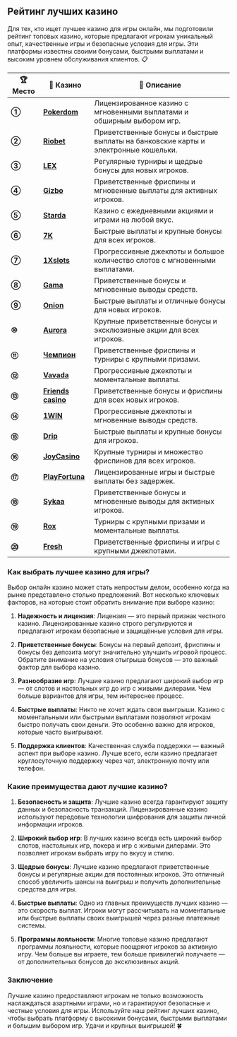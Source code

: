 ## Рейтинг лучших казино

Для тех, кто ищет лучшее казино для игры онлайн, мы подготовили рейтинг топовых казино, которые предлагают игрокам уникальный опыт, качественные игры и безопасные условия для игры. Эти платформы известны своими бонусами, быстрыми выплатами и высоким уровнем обслуживания клиентов. 📋

| **🏆 Место** | **🎰 Казино** | **💬 Описание** |
|-------------|-------------|----------------|
| **①** | [**Pokerdom**](https://brandplay.link/4k77v2yx) | Лицензированное казино с мгновенными выплатами и обширным выбором игр. |
| **②** | [**Riobet**](https://brandplay.link/7xBLTPyj) | Приветственные бонусы и быстрые выплаты на банковские карты и электронные кошельки. |
| **③** | [**LEX**](https://brandplay.link/zW4hdDFV) | Регулярные турниры и щедрые бонусы для новых игроков. |
| **④** | [**Gizbo**](https://brandplay.link/bprXw4YV) | Приветственные фриспины и мгновенные выплаты для активных игроков. |
| **⑤** | [**Starda**](https://brandplay.link/fB7xwRFL) | Казино с ежедневными акциями и играми на любой вкус. |
| **⑥** | [**7K**](https://brandplay.link/BvQyFShp) | Быстрые выплаты и крупные бонусы для всех игроков. |
| **⑦** | [**1Xslots**](https://brandplay.link/hSB1khtr) | Прогрессивные джекпоты и большое количество слотов с мгновенными выплатами. |
| **⑧** | [**Gama**](https://brandplay.link/j6NMKsDz) | Приветственные бонусы и мгновенные выводы средств. |
| **⑨** | [**Onion**](https://brandplay.link/zBGRVpQ9) | Быстрые выплаты и отличные бонусы для новых игроков. |
| **⑩** | [**Aurora**](https://10trafic-stat2.com/click/668546556bcc6313411604bd/6766/13032/subaccount) | Крупные приветственные бонусы и эксклюзивные акции для всех игроков. |
| **⑪** | [**Чемпион**](https://temon-gter.cfd/go/lRq?p80412p304504pcc44t17455) | Приветственные фриспины и турниры с крупными призами. |
| **⑫** | [**Vavada**](https://vavadapartner.pro/?promo=ea5c9275-6854-4505-94fc-95ab18221945-linkb2) | Прогрессивные джекпоты и моментальные выплаты. |
| **⑬** | [**Friends casino**](https://gofriends.vc/linkb2) | Приветственные бонусы и фриспины для всех новых игроков. |
| **⑭** | [**1WIN**](https://brandplay.link/smXVpBbG) | Прогрессивные джекпоты и мгновенные выводы средств. |
| **⑮** | [**Drip**](https://drp-ircp01.com/c07e6a3db) | Быстрые выплаты и крупные бонусы для игроков. |
| **⑯** | [**JoyCasino**](https://rpc30.call2me.pro/?/ru/registration?apkpop=0&partner=p24970p3291217pc98f) | Крупные турниры и множество фриспинов для всех игроков. |
| **⑰** | [**PlayFortuna**](https://fortunapromo.net/alt/playfortuna/registration?0dc4a9362a71feb7e3f165fb8e766f70) | Лицензированные игры и быстрые выплаты без задержек. |
| **⑱** | [**Sykaa**](https://s-two-way.com/?source=linkb2&pid=30697) | Приветственные бонусы и мгновенные выводы для активных игроков. |
| **⑲** | [**Rox**](https://rox-pvwfpjgcxe.com/cb1ee18a5) | Турниры с крупными призами и моментальные выплаты. |
| **⑳** | [**Fresh**](https://fresh-eumwkxwao.com/c3f7b485d) | Приветственные фриспины и игры с крупными джекпотами. |

### Как выбрать лучшее казино для игры?

Выбор онлайн казино может стать непростым делом, особенно когда на рынке представлено столько предложений. Вот несколько ключевых факторов, на которые стоит обратить внимание при выборе казино:

1. **Надежность и лицензия**: Лицензия — это первый признак честного казино. Лицензированные казино строго регулируются и предлагают игрокам безопасные и защищённые условия для игры.
   
2. **Приветственные бонусы**: Бонусы на первый депозит, фриспины и бонусы без депозита могут значительно улучшить игровой процесс. Обратите внимание на условия отыгрыша бонусов — это важный фактор для выбора казино.

3. **Разнообразие игр**: Лучшие казино предлагают широкий выбор игр — от слотов и настольных игр до игр с живыми дилерами. Чем больше вариантов для игры, тем интереснее процесс.

4. **Быстрые выплаты**: Никто не хочет ждать свои выигрыши. Казино с моментальными или быстрыми выплатами позволяют игрокам быстро получать свои деньги. Это особенно важно для игроков, которые часто выигрывают.

5. **Поддержка клиентов**: Качественная служба поддержки — важный аспект при выборе казино. Лучше всего, если казино предлагает круглосуточную поддержку через чат, электронную почту или телефон.

### Какие преимущества дают лучшие казино?

1. **Безопасность и защита**: Лучшие казино всегда гарантируют защиту данных и безопасность транзакций. Лицензированные казино используют передовые технологии шифрования для защиты личной информации игроков.
   
2. **Широкий выбор игр**: В лучших казино всегда есть широкий выбор слотов, настольных игр, покера и игр с живыми дилерами. Это позволяет игрокам выбрать игру по вкусу и стилю.

3. **Щедрые бонусы**: Лучшие казино предлагают приветственные бонусы и регулярные акции для постоянных игроков. Это отличный способ увеличить шансы на выигрыш и получить дополнительные средства для игры.

4. **Быстрые выплаты**: Одно из главных преимуществ лучших казино — это скорость выплат. Игроки могут рассчитывать на моментальные или быстрые выплаты своих выигрышей через разные платежные системы.

5. **Программы лояльности**: Многие топовые казино предлагают программы лояльности, которые поощряют игроков за активную игру. Чем больше вы играете, тем больше привилегий получаете — от дополнительных бонусов до эксклюзивных акций.

### Заключение
Лучшие казино предоставляют игрокам не только возможность наслаждаться азартными играми, но и гарантируют безопасные и честные условия для игры. Используйте наш рейтинг лучших казино, чтобы выбрать платформу с высокими бонусами, быстрыми выплатами и большим выбором игр. Удачи и крупных выигрышей! 🍀
